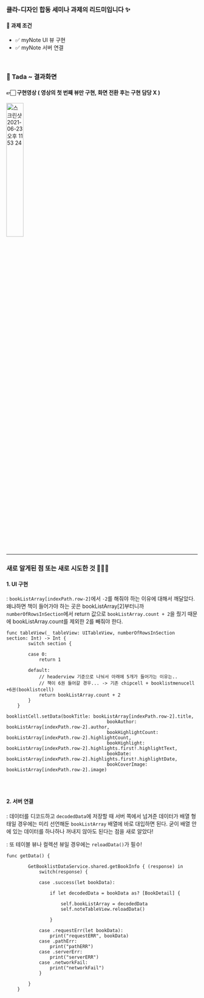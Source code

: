### 클라-디자인 합동 세미나 과제의 리드미입니다 ✨


#### 📌 과제 조건

- ✅ myNote UI 뷰 구현
- ✅ myNote 서버 연결

<br>


### 🥳 Tada ~ 결과화면


#### 👉🏻 구현영상 ( 영상의 첫 번째 뷰만 구현, 화면 전환 후는 구현 담당 X )

<img width="30%" alt="스크린샷 2021-06-23 오후 11 53 24" src="https://user-images.githubusercontent.com/63235947/123119592-a25e7800-d47e-11eb-9926-580727381de2.gif">


<br>


<hr>

### 새로 알게된 점 또는 새로 시도한 것 🤩🤩🤩

#### **1. UI 구현**

: `bookListArray[indexPath.row-2]`에서 `-2`를 해줘야 하는 이유에 대해서 깨달았다.<br>
왜냐하면 책이 들어가야 하는 곳은 bookListArray[2]부터니까 `numberOfRowsInSection`에서 return 값으로 `bookListArray.count + 2`을 줬기 때문에 bookListArray.count를 제외한 2를 빼줘야 한다.

```
func tableView(_ tableView: UITableView, numberOfRowsInSection section: Int) -> Int {
        switch section {
        
        case 0:
            return 1
            
        default:
            // headerview 기준으로 나눠서 아래에 5개가 들어가는 이유는..
            // 책이 6권 들어갈 경우... -> 기존 chipcell + booklistmenucell +6권(booklistcell)
            return bookListArray.count + 2
        }
    }
```    
    
```
booklistCell.setData(bookTitle: bookListArray[indexPath.row-2].title,
                                     bookAuthor: bookListArray[indexPath.row-2].author,
                                     bookHighlightCount: bookListArray[indexPath.row-2].highlightCount,
                                     bookHighlight: bookListArray[indexPath.row-2].highlights.first!.highlightText,
                                     bookDate: bookListArray[indexPath.row-2].highlights.first!.highlightDate,
                                     bookCoverImage: bookListArray[indexPath.row-2].image)
                
```

<br>

#### **2. 서버 연결**

: 데이터를 디코드하고 `decodedData`에 저장할 때 서버 쪽에서 넘겨준 데이터가 배열 형태일 경우에는 
미리 선언해둔 `bookListArray` 배열에 바로 대입하면 된다. 굳이 배열 안에 있는 데이터를 하나하나 꺼내지 않아도 된다는 점을 새로 알았다!

: 또 테이블 뷰나 컬렉션 뷰일 경우에는 `reloadData()`가 필수!


```
func getData() {

        GetBooklistDataService.shared.getBookInfo { (response) in
            switch(response) {
            
            case .success(let bookData):
                                
                if let decodedData = bookData as? [BookDetail] {
                    
                    self.bookListArray = decodedData
                    self.noteTableView.reloadData()
                                        
                }
                
            case .requestErr(let bookData):
                print("requestERR", bookData)
            case .pathErr:
                print("pathERR")
            case .serverErr:
                print("serverERR")
            case .networkFail:
                print("networkFail")
            }
            
        }
    }
```





















